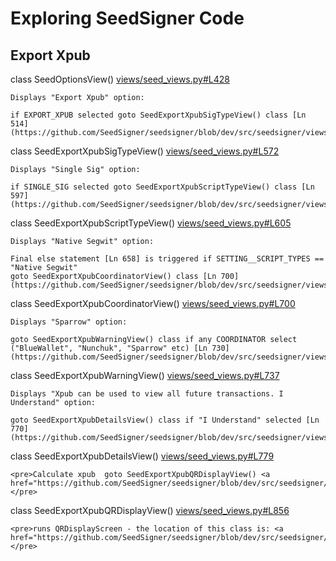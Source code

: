 # Exploring SeedSigner Code

## Export Xpub

class SeedOptionsView() [views/seed_views.py#L428](https://github.com/SeedSigner/seedsigner/blob/dev/src/seedsigner/views/seed_views.py#L428)
    
    Displays "Export Xpub" option:

    if EXPORT_XPUB selected goto SeedExportXpubSigTypeView() class [Ln 514](https://github.com/SeedSigner/seedsigner/blob/dev/src/seedsigner/views/seed_views.py#L514)

class SeedExportXpubSigTypeView() [views/seed_views.py#L572](https://github.com/SeedSigner/seedsigner/blob/dev/src/seedsigner/views/seed_views.py#L572)

    Displays "Single Sig" option:

    if SINGLE_SIG selected goto SeedExportXpubScriptTypeView() class [Ln 597](https://github.com/SeedSigner/seedsigner/blob/dev/src/seedsigner/views/seed_views.py#L597)

class SeedExportXpubScriptTypeView() [views/seed_views.py#L605](https://github.com/SeedSigner/seedsigner/blob/dev/src/seedsigner/views/seed_views.py#L605)

    Displays "Native Segwit" option:

    Final else statement [Ln 658] is triggered if SETTING__SCRIPT_TYPES == "Native Segwit"  
    goto SeedExportXpubCoordinatorView() class [Ln 700](https://github.com/SeedSigner/seedsigner/blob/dev/src/seedsigner/views/seed_views.py#L700)

class SeedExportXpubCoordinatorView() [views/seed_views.py#L700](https://github.com/SeedSigner/seedsigner/blob/dev/src/seedsigner/views/seed_views.py#L700)

    Displays "Sparrow" option:

    goto SeedExportXpubWarningView() class if any COORDINATOR select ("BlueWallet", "Nunchuk", "Sparrow" etc) [Ln 730](https://github.com/SeedSigner/seedsigner/blob/dev/src/seedsigner/views/seed_views.py#L730)

class SeedExportXpubWarningView() [views/seed_views.py#L737](https://github.com/SeedSigner/seedsigner/blob/dev/src/seedsigner/views/seed_views.py#L737)

    Displays "Xpub can be used to view all future transactions. I Understand" option:

    goto SeedExportXpubDetailsView() class if "I Understand" selected [Ln 770](https://github.com/SeedSigner/seedsigner/blob/dev/src/seedsigner/views/seed_views.py#L770)

class SeedExportXpubDetailsView() [views/seed_views.py#L779](https://github.com/SeedSigner/seedsigner/blob/dev/src/seedsigner/views/seed_views.py#L779)

    <pre>Calculate xpub  goto SeedExportXpubQRDisplayView() <a href="https://github.com/SeedSigner/seedsigner/blob/dev/src/seedsigner/views/seed_views.py#L844">views/seed_views.py#L844</a></pre>

class SeedExportXpubQRDisplayView() [views/seed_views.py#L856](https://github.com/SeedSigner/seedsigner/blob/dev/src/seedsigner/views/seed_views.py#L856)

    <pre>runs QRDisplayScreen - the location of this class is: <a href="https://github.com/SeedSigner/seedsigner/blob/dev/src/seedsigner/gui/screens/screen.py#L659">gui/screens/screen.py#L659</a></pre>